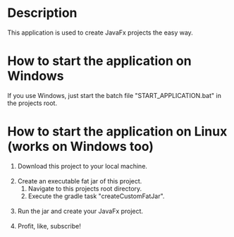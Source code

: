 # Description

This application is used to create JavaFx projects the easy way.

# How to start the application on Windows

If you use Windows, just start the batch file "START_APPLICATION.bat" in the projects root.

# How to start the application on Linux (works on Windows too)

1. Download this project to your local machine.<br><br>
2. Create an executable fat jar of this project.
    1. Navigate to this projects root directory.
    2. Execute the gradle task "createCustomFatJar".<br><br>
3. Run the jar and create your JavaFx project.<br><br>
4. Profit, like, subscribe!